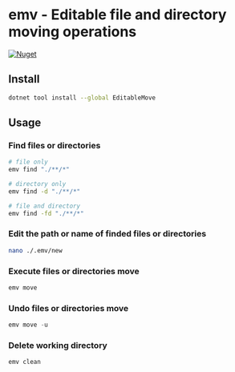 # emv - Editable file and directory moving operations 

[![Nuget](https://img.shields.io/nuget/v/EditableMove)](https://www.nuget.org/packages/EditableMove)

## Install

```sh
dotnet tool install --global EditableMove
```

## Usage

### Find files or directories

```sh
# file only
emv find "./**/*"

# directory only
emv find -d "./**/*"

# file and directory
emv find -fd "./**/*"
```

### Edit the path or name of finded files or directories

```sh
nano ./.emv/new
```

### Execute files or directories move

```cs
emv move
```

### Undo files or directories move

```cs
emv move -u
```

### Delete working directory

```cs
emv clean
```

